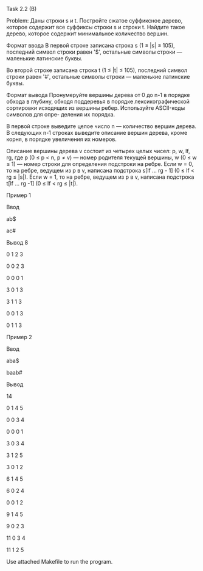 Task 2.2 (B)

Problem: Даны строки s и t. Постройте сжатое суффиксное дерево, которое содержит все суффиксы строки s и строки t. Найдите такое дерево, которое содержит минимальное количество вершин.

Формат ввода
В первой строке записана строка s (1 ≤ |s| ≤ 105), последний символ строки равен '$', остальные символы строки — маленькие латинские буквы.

Во второй строке записана строка t (1 ≤ |t| ≤ 105), последний символ строки равен '#', остальные символы строки — маленькие латинские буквы.

Формат вывода
Пронумеруйте вершины дерева от 0 до n-1 в порядке обхода в глубину, обходя поддеревья в порядке лексикографической сортировки исходящих из вершины ребер. Используйте ASCII-коды символов для опре- деления их порядка.

В первой строке выведите целое число n — количество вершин дерева. В следующих n-1 строках выведите описание вершин дерева, кроме корня, в порядке увеличения их номеров.

Описание вершины дерева v состоит из четырех целых чисел: p, w, lf, rg, где p (0 ≤ p < n, p ≠ v) — номер родителя текущей вершины, w (0 ≤ w ≤ 1) — номер строки для определения подстроки на ребре. Если w = 0, то на ребре, ведущем из p в v, написана подстрока s[lf … rg - 1] (0 ≤ lf < rg ≤ |s|). Если w = 1, то на ребре, ведущем из p в v, написана подстрока t[lf … rg -1] (0 ≤ lf < rg ≤ |t|).

Пример 1

Ввод

ab$

ac#


Вывод
8

0 1 2 3

0 0 2 3

0 0 0 1

3 0 1 3

3 1 1 3

0 0 1 3

0 1 1 3


Пример 2


Ввод

aba$

baab#


Вывод

14

0 1 4 5

0 0 3 4

0 0 0 1

3 0 3 4

3 1 2 5

3 0 1 2

6 1 4 5

6 0 2 4

0 0 1 2

9 1 4 5

9 0 2 3

11 0 3 4

11 1 2 5


Use attached Makefile to run the program.

